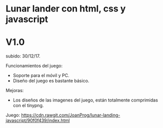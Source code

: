 # Lunar lander con html, css y javascript

# V1.0
subido: 30/12/17.

Funcionamientos del juego:
* Soporte para el móvil y PC.
* Diseño del juego es bastante básico. 

Mejoras:
* Los diseños de las imagenes del juego, están totalmente comprimidas con el tinypng.  

Juego: https://cdn.rawgit.com/JoanProg/lunar-landing-javascript/90f0f439/index.html
